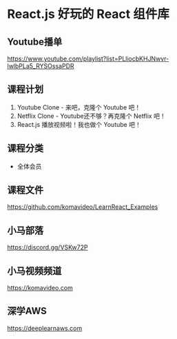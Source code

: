 React.js 好玩的 React 组件库
===========================

## Youtube播单

https://www.youtube.com/playlist?list=PLliocbKHJNwvr-lwlbPLa5_RYSOssaPDR

## 课程计划

01. Youtube Clone - 来吧，克隆个 Youtube 吧！
02. Netflix Clone - Youtube还不够？再克隆个 Netflix 吧！
03. React.js 播放视频啦！我也做个 Youtube 吧！

## 课程分类

+ 全体会员

## 课程文件

https://github.com/komavideo/LearnReact_Examples

## 小马部落

https://discord.gg/VSKw72P

## 小马视频频道

https://komavideo.com

## 深学AWS

https://deeplearnaws.com
